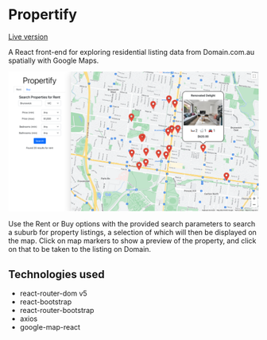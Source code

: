 # Propertify

[Live version](https://dk-property-map.herokuapp.com/)

A React front-end for exploring residential listing data from Domain.com.au spatially with Google Maps.

![Screenshot of Propertify](/screenshot.png?raw=true)

Use the Rent or Buy options with the provided search parameters to search a suburb for property listings, a selection
of which will then be displayed on the map.
Click on map markers to show a preview of the property, and click on that to be taken to the listing on Domain.

## Technologies used

- react-router-dom v5
- react-bootstrap
- react-router-bootstrap
- axios
- google-map-react
